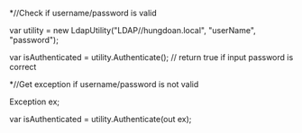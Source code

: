 *//Check if username/password is valid

var utility = new LdapUtility("LDAP//hungdoan.local", "userName", "password");

var isAuthenticated = utility.Authenticate(); // return true if input password is correct

*//Get exception if username/password is not valid

Exception ex;

var isAuthenticated = utility.Authenticate(out ex);


